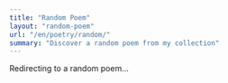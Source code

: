 ```yaml
---
title: "Random Poem"
layout: "random-poem"
url: "/en/poetry/random/"
summary: "Discover a random poem from my collection"
---
```


Redirecting to a random poem...